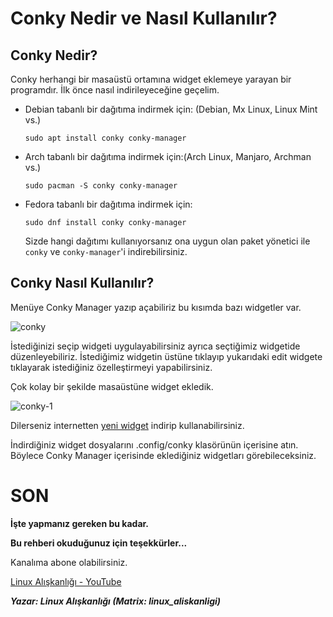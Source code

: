 # Conky Nedir ve Nasıl Kullanılır?

## Conky Nedir?

Conky herhangi bir masaüstü ortamına widget eklemeye yarayan bir programdır. İlk önce nasıl indirileyeceğine geçelim.

- Debian tabanlı bir dağıtıma indirmek için: (Debian, Mx Linux, Linux Mint vs.)
  
      sudo apt install conky conky-manager

- Arch tabanlı bir dağıtıma indirmek için:(Arch Linux, Manjaro, Archman vs.)
  
      sudo pacman -S conky conky-manager

- Fedora tabanlı bir dağıtıma indirmek için:
  
      sudo dnf install conky conky-manager
  
  Sizde hangi dağıtımı kullanıyorsanız ona uygun olan paket yönetici ile `conky` ve `conky-manager`'i indirebilirsiniz.

## Conky Nasıl Kullanılır?

Menüye Conky Manager yazıp açabiliriz bu kısımda bazı widgetler var. 

![conky](https://i.ibb.co/RjfP8y7/conky.png)

İstediğinizi seçip  widgeti uygulayabilirsiniz ayrıca seçtiğimiz widgetide düzenleyebiliriz. İstediğimiz widgetin üstüne tıklayıp yukarıdaki edit widgete tıklayarak istediğiniz özelleştirmeyi yapabilirsiniz. 

Çok kolay bir şekilde masaüstüne widget ekledik.

![conky-1](https://i.hizliresim.com/mgvufbg.png)

Dilerseniz internetten [yeni widget](https://www.ubuntupit.com/best-conky-themes-for-linux/) indirip kullanabilirsiniz.

İndirdiğiniz widget dosyalarını .config/conky klasörünün içerisine atın. Böylece Conky Manager içerisinde eklediğiniz widgetları görebileceksiniz.

# SON

**İşte yapmanız gereken bu kadar.**

**Bu rehberi okuduğunuz için teşekkürler...**

Kanalıma abone olabilirsiniz.

[Linux Alışkanlığı - YouTube](https://www.youtube.com/channel/UCPD2gLvOGxgT8Yp4JbIB3tw)

***Yazar: Linux Alışkanlığı  (Matrix: linux_aliskanligi)***
